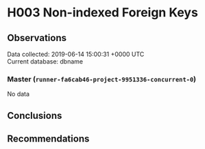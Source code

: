 # H003 Non-indexed Foreign Keys #

## Observations ##
Data collected: 2019-06-14 15:00:31 +0000 UTC  
Current database: dbname  

### Master (`runner-fa6cab46-project-9951336-concurrent-0`) ###


No data


## Conclusions ##


## Recommendations ##

